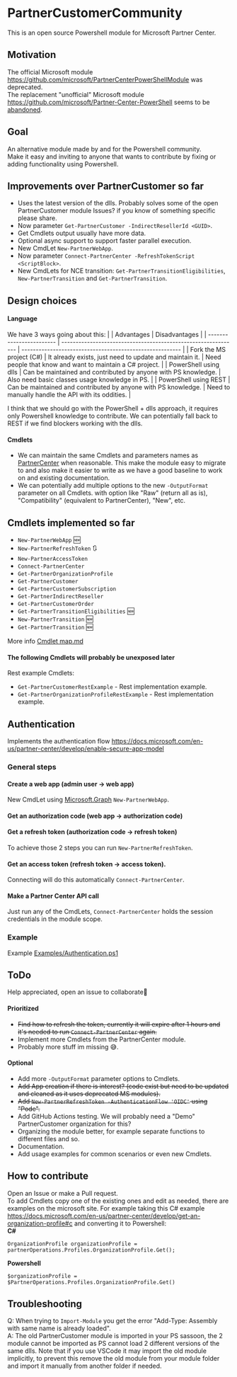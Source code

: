# PartnerCustomerCommunity
This is an open source Powershell module for Microsoft Partner Center.

## Motivation
The official Microsoft module https://github.com/microsoft/PartnerCenterPowerShellModule was deprecated.</br>
The replacement "unofficial" Microsoft module https://github.com/microsoft/Partner-Center-PowerShell seems to be [abandoned](https://github.com/microsoft/Partner-Center-PowerShell/issues/396).

## Goal
An alternative module made by and for the Powershell community.</br>
Make it easy and inviting to anyone that wants to contribute by fixing or adding functionality using Powershell.

## Improvements over PartnerCustomer so far
* Uses the latest version of the dlls. Probably solves some of the open PartnerCustomer module Issues? if you know of something specific please share.
* Now parameter `Get-PartnerCustomer -IndirectResellerId <GUID>`.
* Get Cmdlets output usually have more data.
* Optional async support to support faster parallel execution.
* New CmdLet `New-PartnerWebApp`.
* Now parameter `Connect-PartnerCenter -RefreshTokenScript <ScriptBlock>`.
* New CmdLets for NCE transition: `Get-PartnerTransitionEligibilities`, `New-PartnerTransition` and `Get-PartnerTransition`.

## Design choices
#### Language
We have 3 ways going about this:
|                          | Advantages                                                     | Disadvantages                                            |
| ------------------------ | -------------------------------------------------------------- | -------------------------------------------------------- |
| Fork the MS project (C#) | It already exists, just need to update and maintain it.        | Need people that know and want to maintain a C# project. |
| PowerShell using dlls    | Can be maintained and contributed by anyone with PS knowledge. | Also need basic classes usage knowledge in PS.           |
| PowerShell using REST    | Can be maintained and contributed by anyone with PS knowledge. | Need to manually handle the API with its oddities.       |

I think that we should go with the PowerShell + dlls approach, it requires only Powershell knowledge to contribute. We can potentially fall back to REST if we find blockers working with the dlls.

#### Cmdlets
* We can maintain the same Cmdlets and parameters names as [PartnerCenter](https://www.powershellgallery.com/packages/PartnerCenter/) when reasonable. This make the module easy to migrate to and also make it easier to write as we have a good baseline to work on and existing documentation.
* We can potentially add multiple options to the new `-OutputFormat` parameter on all Cmdlets. with option like "Raw" (return all as is), "Compatibility" (equivalent to PartnerCenter), "New", etc.

## Cmdlets implemented so far
* `New-PartnerWebApp` 🆕
* `New-PartnerRefreshToken` 🔃
* `New-PartnerAccessToken`
* `Connect-PartnerCenter`
* `Get-PartnerOrganizationProfile`
* `Get-PartnerCustomer`
* `Get-PartnerCustomerSubscription`
* `Get-PartnerIndirectReseller`
* `Get-PartnerCustomerOrder`
* `Get-PartnerTransitionEligibilities` 🆕
* `New-PartnerTransition` 🆕
* `Get-PartnerTransition` 🆕

More info [Cmdlet map.md](Cmdlet%20map.md)

#### The following Cmdlets will probably be unexposed later
Rest example Cmdlets:
* `Get-PartnerCustomerRestExample` - Rest implementation example.
* `Get-PartnerOrganizationProfileRestExample` - Rest implementation example.

## Authentication
Implements the authentication flow https://docs.microsoft.com/en-us/partner-center/develop/enable-secure-app-model

### General steps
#### Create a web app (admin user -> web app)
New CmdLet using [Microsoft.Graph](https://github.com/microsoftgraph/msgraph-sdk-powershell) `New-PartnerWebApp`.
#### Get an authorization code (web app -> authorization code)
#### Get a refresh token (authorization code -> refresh token)
To achieve those 2 steps you can run `New-PartnerRefreshToken`.
#### Get an access token (refresh token -> access token).
Connecting will do this automatically `Connect-PartnerCenter`.
#### Make a Partner Center API call
Just run any of the CmdLets, `Connect-PartnerCenter` holds the session credentials in the module scope.

### Example
Example [Examples/Authentication.ps1](Examples/Authentication.ps1)

## ToDo
Help appreciated, open an issue to collaborate🙏
#### Prioritized
* ~~Find how to refresh the token, currently it will expire after 1 hours and it's needed to run `Connect-PartnerCenter` again.~~
* Implement more Cmdlets from the PartnerCenter module.
* Probably more stuff im missing 😅.
#### Optional
* Add more `-OutputFormat` parameter options to Cmdlets.
* ~~Add App creation if there is interest? (code exist but need to be updated and cleaned as it uses deprecated MS modules).~~
* ~~Add `New-PartnerRefreshToken -AuthenticationFlow 'OIDC'` using "Pode".~~
* Add GitHub Actions testing. We will probably need a "Demo" PartnerCustomer organization for this?
* Organizing the module better, for example separate functions to different files and so.
* Documentation.
* Add usage examples for common scenarios or even new Cmdlets.

## How to contribute
Open an Issue or make a Pull request.</br>
To add Cmdlets copy one of the existing ones and edit as needed, there are examples on the microsoft site.
For example taking this C# example https://docs.microsoft.com/en-us/partner-center/develop/get-an-organization-profile#c and converting it to Powershell:</br>
**C#**
```CSharp
OrganizationProfile organizationProfile = partnerOperations.Profiles.OrganizationProfile.Get();
```
**Powershell**
```pwsh
$organizationProfile = $PartnerOperations.Profiles.OrganizationProfile.Get()
```

## Troubleshooting
Q: When trying to `Import-Module` you get the error "Add-Type: Assembly with same name is already loaded".</br>
A: The old PartnerCustomer module is imported in your PS sassoon, the 2 module cannot be imported as PS cannot load 2 different versions of the same dlls.
Note that if you use VSCode it may import the old module implicitly, to prevent this remove the old module from your module folder and import it manually from another folder if needed.